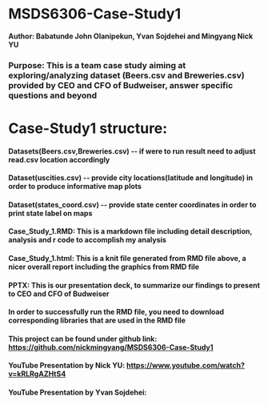 # MSDS6306-Case-Study1
**Author: Babatunde John Olanipekun, Yvan Sojdehei and Mingyang Nick YU**
### Purpose: This is a team case study aiming at exploring/analyzing dataset (Beers.csv and Breweries.csv) provided by CEO and CFO of Budweiser, answer specific questions and beyond
# Case-Study1 structure: 
#### Datasets(Beers.csv,Breweries.csv) -- if were to run result need to adjust read.csv location accordingly
#### Dataset(uscities.csv) -- provide city locations(latitude and longitude) in order to produce informative map plots
#### Dataset(states_coord.csv) -- provide state center coordinates in order to print state label on maps
#### Case_Study_1.RMD: This is a markdown file including detail description, analysis and r code to accomplish my analysis
#### Case_Study_1.html: This is a knit file generated from RMD file above, a nicer overall report including the graphics from RMD file
#### PPTX: This is our presentation deck, to summarize our findings to present to CEO and CFO of Budweiser
#### In order to successfully run the RMD file, you need to download corresponding libraries that are used in the RMD file
#### This project can be found under github link: https://github.com/nickmingyang/MSDS6306-Case-Study1
#### YouTube Presentation by Nick YU: https://www.youtube.com/watch?v=kRLRgAZHtS4
#### YouTube Presentation by Yvan Sojdehei:
